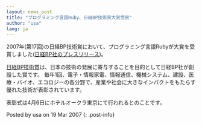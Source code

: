 ```yaml
---
layout: news_post
title: "プログラミング言語Ruby、日経BP技術賞大賞受賞"
author: "usa"
lang: ja
---
```


2007年(第17回)の日経BP技術賞において、プログラミング言語Rubyが大賞を受賞しました([日経BP社のプレスリリース][1])。

[日経BP技術賞][2]は、日本の技術の発展に寄与することを目的として日経BP社が創設した賞です。
毎年1回、電子・情報家電、情報通信、機械システム、建設、医療・バイオ、エコロジーの各分野で、産業や社会に大きなインパクトをもたらす優れた技術が表彰されています。

表彰式は4月6日にホテルオークラ東京にて行われるとのことです。

Posted by usa on 19 Mar 2007
{: .post-info}



[1]: http://corporate.nikkeibp.co.jp/information/newsrelease/newsrelease20070316.html 
[2]: http://innovation.nikkeibp.co.jp/nbpta/index.html 

